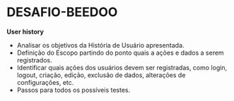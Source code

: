 # DESAFIO-BEEDOO

**User history**
  - Analisar os objetivos da História de Usuário apresentada.
  - Definição do Escopo partindo do ponto quais a ações e dados a serem registrados.
  - Identificar quais ações dos usuários devem ser registradas, como login, logout, criação, edição, exclusão de dados, alterações de configurações, etc.
  - Passos para todos os possíveis testes.
